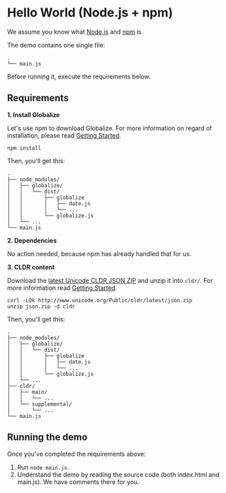 # Hello World (Node.js + npm)

We assume you know what [Node.js](http://nodejs.org/) and
[npm](https://www.npmjs.org/) is.

The demo contains one single file:

```
.
└── main.js
```

Before running it, execute the requirements below.


## Requirements

**1. Install Globalize**

Let's use npm to download Globalize. For more information on regard of
installation, please read [Getting Started](../../README.md#installation).

```
npm install
```

Then, you'll get this:

```
.
├── node_modules/
│   ├── globalize/ 
│   │   └── dist/
│   │       ├── globalize
│   │       │   ├── date.js
│   │       │   └── ...
│   │       └── globalize.js
│   └── ...
└── main.js
```

**2. Dependencies**

No action needed, because npm has already handled that for us.

**3. CLDR content**

Download the [latest Unicode CLDR JSON
ZIP](http://www.unicode.org/Public/cldr/latest/json.zip) and unzip it into
`cldr/`. For more information read [Getting Started](../../README.md#cldr).

```
curl -LOk http://www.unicode.org/Public/cldr/latest/json.zip
unzip json.zip -d cldr
```

Then, you'll get this:

```
.
├── node_modules/
│   ├── globalize/ 
│   │   └── dist/
│   │       ├── globalize
│   │       │   ├── date.js
│   │       │   └── ...
│   │       └── globalize.js
│   └── ...
├── cldr/
│   ├── main/
│   │   └── ...
│   └── supplemental/
│       └── ...
└── main.js
```


## Running the demo

Once you've completed the requirements above:

1. Run `node main.js`.
1. Understand the demo by reading the source code (both index.html and main.js).
We have comments there for you.
